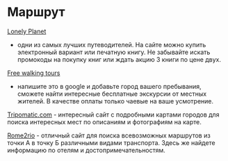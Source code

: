 # Маршрут

[Lonely Planet](http://www.lonelyplanet.ru/books/) 
- одни из самых лучших путеводителей. На сайте можно купить электронный вариант или печатную книгу.
Не забывайте искать промокоды на покупку книг или ждать акцию 3 книги по цене двух.

[Free walking tours](https://www.google.com.ua/search?q=free%20walking%20tours&rct=j) 
- напишите это в google и добавьте город вашего пребывания, сможете найти интересные бесплатные экскурсии 
от местных жителей. В качестве оплаты только чаевые на ваше усмотрение.

[Tripomatic.com](https://travel.sygic.com/#) - интересный сайт с подробными картами городов для поиска интересных мест по описаниям 
и фотографиям на карте.

[Rome2rio](https://www.rome2rio.com/) - отличный сайт для поиска всевозможных маршрутов из точки А в точку Б различными видами транспорта.
Здесь же найдете информацию по отелям и достопримечательностям. 


